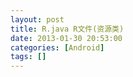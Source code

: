 ```yaml
---
layout: post
title: R.java R文件(资源类)
date: 2013-01-30 20:53:00
categories: [Android]
tags: []
---
```

        